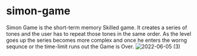 # simon-game
Simon Game is the short-term memory Skilled game. It creates a series of tones and the user has to repeat those tones in the same order.  As the level goes up the series becomes more complex and once he enters the worng sequnce or the time-limit runs out the Game is Over.
![2022-06-05 (3)](https://user-images.githubusercontent.com/76787669/172039217-9a8ac16e-468b-4783-9bc7-325b1b28f7e0.png)
